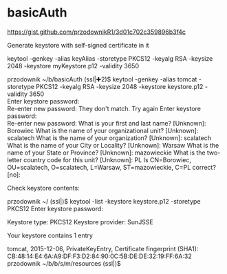 # basicAuth

https://gist.github.com/przodownikR1/3d01c702c359896b3f4c


Generate keystore with self-signed certificate in it

keytool -genkey -alias keyAlias -storetype PKCS12 -keyalg RSA -keysize 2048 -keystore myKeystore.p12 -validity 3650

przodownik ~/b/basicAuth (ssl|✚2)$ keytool -genkey -alias tomcat -storetype PKCS12 -keyalg RSA -keysize 2048 -keystore keystore.p12 -validity 3650  
Enter keystore password:  
Re-enter new password: 
They don't match. Try again
Enter keystore password:  
Re-enter new password: 
What is your first and last name?
  [Unknown]:  Borowiec
What is the name of your organizational unit?
  [Unknown]:  scalatech
What is the name of your organization?
  [Unknown]:  scalatech
What is the name of your City or Locality?
  [Unknown]:  Warsaw
What is the name of your State or Province?
  [Unknown]:  mazowieckie
What is the two-letter country code for this unit?
  [Unknown]:  PL
Is CN=Borowiec, OU=scalatech, O=scalatech, L=Warsaw, ST=mazowieckie, C=PL correct?
  [no]:  


Check keystore contents:

przodownik ~/ (ssl|)$ keytool -list -keystore keystore.p12 -storetype PKCS12
Enter keystore password:  

Keystore type: PKCS12
Keystore provider: SunJSSE

Your keystore contains 1 entry

tomcat, 2015-12-06, PrivateKeyEntry, 
Certificate fingerprint (SHA1): CB:48:14:E4:6A:A9:DF:F3:D2:84:90:0C:5B:DE:DE:32:19:FF:6A:32
przodownik ~/b/b/s/m/resources (ssl|)$ 